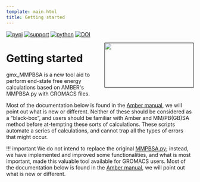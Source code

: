 ```yaml
---
template: main.html
title: Getting started
---
```


[![pypi](https://img.shields.io/pypi/v/gmx-MMPBSA)](https://pypi.org/project/gmx-MMPBSA/)
[![support](https://img.shields.io/badge/support-JetBrains-brightgreen)](https://www.jetbrains.com/?from=gmx_MMPBSA)
[![python](https://img.shields.io/badge/python-v3.x-blue)]()
[![DOI](https://zenodo.org/badge/295050575.svg)](https://zenodo.org/badge/latestdoi/295050575)

[<img src="../assets/logo.png" height="120" width="240" align="right"/>]()

# Getting started
gmx_MMPBSA is a new tool aid to perform end-state free energy calculations based on AMBER's MMPBSA.py with GROMACS 
files.

Most of the documentation below is found in the [Amber manual][1], we will point out what is new or different. 
Neither of these should be considered as a “black-box”, and users should be familiar with Amber and MM/PB(GB)SA 
method before at-tempting these sorts of calculations. These scripts automate a series of calculations, and cannot 
trap all the types of errors that might occur. 

!!! important
    We do not intend to replace the original [MMPBSA.py][2]; instead, we have implemented and improved some 
    functionalities, and what is most important, made this valuable tool available for GROMACS users. Most of the 
    documentation below is found in the [Amber manual][1], we will point out what is new or different.


  [1]: https://ambermd.org/doc12/Amber20.pdf#chapter.34
  [2]: https://pubs.acs.org/doi/10.1021/ct300418h
